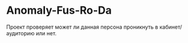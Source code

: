 # Anomaly-Fus-Ro-Da
Проект проверяет может ли данная персона проникнуть в кабинет/аудиторию или нет.
